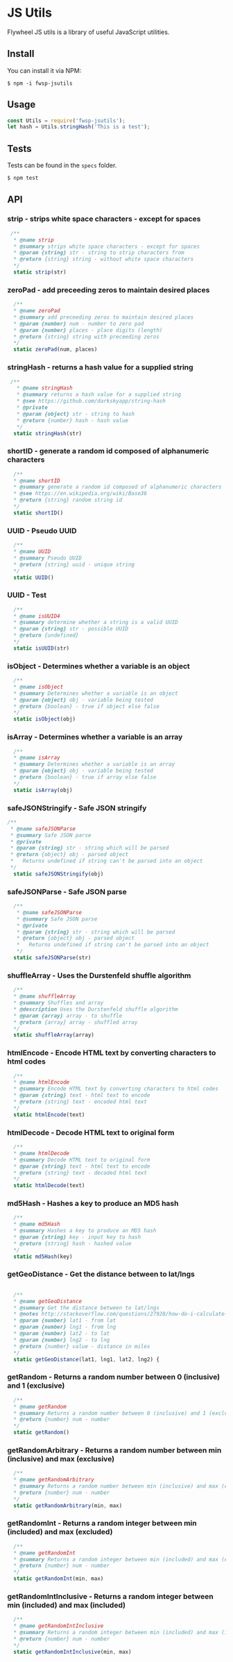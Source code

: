 # JS Utils

Flywheel JS utils is a library of useful JavaScript utilities.

## Install
You can install it via NPM:

```shell
$ npm -i fwsp-jsutils
```

## Usage

```javascript
const Utils = require('fwsp-jsutils');
let hash = Utils.stringHash('This is a test');
```

## Tests

Tests can be found in the `specs` folder.

```shell
$ npm test
```

## API

### strip - strips white space characters - except for spaces

```javascript
 /**
  * @name strip
  * @summary strips white space characters - except for spaces
  * @param {string} str - string to strip characters from
  * @return {string} string - without white space characters
  */
  static strip(str)
```

### zeroPad - add preceeding zeros to maintain desired places

```javascript
  /**
  * @name zeroPad
  * @summary add preceeding zeros to maintain desired places
  * @param {number} num - number to zero pad
  * @param {number} places - place digits (length)
  * @return {string} string with preceeding zeros
  */
  static zeroPad(num, places)
```

### stringHash - returns a hash value for a supplied string

```javascript
 /**
   * @name stringHash
   * @summary returns a hash value for a supplied string
   * @see https://github.com/darkskyapp/string-hash
   * @private
   * @param {object} str - string to hash
   * @return {number} hash - hash value
   */
  static stringHash(str)
```  

### shortID - generate a random id composed of alphanumeric characters

```javascript
  /**
  * @name shortID
  * @summary generate a random id composed of alphanumeric characters
  * @see https://en.wikipedia.org/wiki/Base36
  * @return {string} random string id
  */
  static shortID()
```

### UUID - Pseudo UUID

```javascript
  /**
  * @name UUID
  * @summary Pseudo UUID
  * @return {string} uuid - unique string
  */
  static UUID()
```

### UUID - Test

```javascript
  /**
  * @name isUUID4
  * @summary determine whether a string is a valid UUID
  * @param {string} str - possible UUID
  * @return {undefined}
  */
  static isUUID(str)
```

### isObject - Determines whether a variable is an object

```javascript
  /**
  * @name isObject
  * @summary Determines whether a variable is an object
  * @param {object} obj - variable being tested
  * @return {boolean} - true if object else false
  */
  static isObject(obj)
```

### isArray - Determines whether a variable is an array

```javascript
  /**
  * @name isArray
  * @summary Determines whether a variable is an array
  * @param {object} obj - variable being tested
  * @return {boolean} - true if array else false
  */
  static isArray(obj)
```

### safeJSONStringify - Safe JSON stringify

```javascript
/**
 * @name safeJSONParse
 * @summary Safe JSON parse
 * @private
 * @param {string} str - string which will be parsed
 * @return {object} obj - parsed object
 *   Returns undefined if string can't be parsed into an object
 */
  static safeJSONStringify(obj)
```

### safeJSONParse - Safe JSON parse

```javascript
  /**
   * @name safeJSONParse
   * @summary Safe JSON parse
   * @private
   * @param {string} str - string which will be parsed
   * @return {object} obj - parsed object
   *   Returns undefined if string can't be parsed into an object
   */
  static safeJSONParse(str)
```

### shuffleArray - Uses the Durstenfeld shuffle algorithm

```javascript
  /**
  * @name shuffleArray
  * @summary Shuffles and array
  * @description Uses the Durstenfeld shuffle algorithm
  * @param {array} array - to shuffle
  * @return {array} array - shuffled array
  */
  static shuffleArray(array)
```

### htmlEncode - Encode HTML text by converting characters to html codes

```javascript
  /**
  * @name htmlEncode
  * @summary Encode HTML text by converting characters to html codes
  * @param {string} text - html text to encode
  * @return {string} text - encoded html text
  */
  static htmlEncode(text)
```

### htmlDecode - Decode HTML text to original form

```javascript
  /**
  * @name htmlDecode
  * @summary Decode HTML text to original form
  * @param {string} text - html text to encode
  * @return {string} text - decoded html text
  */
  static htmlDecode(text)
```

### md5Hash - Hashes a key to produce an MD5 hash

```javascript
  /**
  * @name md5Hash
  * @summary Hashes a key to produce an MD5 hash
  * @param {string} key - input key to hash
  * @return {string} hash - hashed value
  */
  static md5Hash(key)
```

### getGeoDistance - Get the distance between to lat/lngs

```javascript

  /**
  * @name getGeoDistance
  * @summary Get the distance between to lat/lngs
  * @notes http://stackoverflow.com/questions/27928/how-do-i-calculate-distance-between-two-latitude-longitude-points
  * @param {number} lat1 - from lat
  * @param {number} lng1 - from lng
  * @param {number} lat2 - to lat
  * @param {number} lng2 - to lng
  * @return {number} value - distance in miles
  */
  static getGeoDistance(lat1, lng1, lat2, lng2) {
```

### getRandom - Returns a random number between 0 (inclusive) and 1 (exclusive)

```javascript
  /**
  * @name getRandom
  * @summary Returns a random number between 0 (inclusive) and 1 (exclusive)
  * @return {number} num - number
  */
  static getRandom()
```

### getRandomArbitrary - Returns a random number between min (inclusive) and max (exclusive)

```javascript
  /**
  * @name getRandomArbitrary
  * @summary Returns a random number between min (inclusive) and max (exclusive)
  * @return {number} num - number
  */
  static getRandomArbitrary(min, max)
```

### getRandomInt - Returns a random integer between min (included) and max (excluded)

```javascript
  /**
  * @name getRandomInt
  * @summary Returns a random integer between min (included) and max (excluded)
  * @return {number} num - number
  */
  static getRandomInt(min, max)
```

### getRandomIntInclusive - Returns a random integer between min (included) and max (included)

```javascript
  /**
  * @name getRandomIntInclusive
  * @summary Returns a random integer between min (included) and max (included)
  * @return {number} num - number
  */
  static getRandomIntInclusive(min, max)
```

